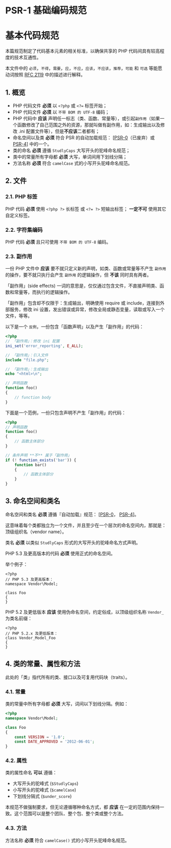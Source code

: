 # PSR-1 基础编码规范

# 基本代码规范

本篇规范制定了代码基本元素的相关标准，以确保共享的 PHP 代码间具有较高程度的技术互通性。

本文件中的 `必须`，`不得`，`需要`，`应`，`不应`，`应该`，`不应该`，`推荐`，`可能` 和 `可选` 等能愿动词按照 [RFC 2119](http://www.ietf.org/rfc/rfc2119.txt) 中的描述进行解释。

## 1. 概览

- PHP 代码文件 **必须** 以 `<?php` 或 `<?=` 标签开始；
- PHP 代码文件 **必须** 以 `不带 BOM 的 UTF-8` 编码；
- PHP 代码中 **应该** 声明任一标志（类、函数、常量等），或引起`副作用`（如果一个函数修改了自己范围之外的资源，那就叫做有副作用，如：生成输出以及修改 .ini 配置文件等），但是**不应该**二者都有；
- 命名空间以及类 **必须** 符合 PSR 的自动加载规范： [[PSR-0](https://github.com/php-fig/fig-standards/blob/master/accepted/PSR-0.md)（已废弃）或 [PSR-4](https://github.com/php-fig/fig-standards/blob/master/accepted/PSR-4-autoloader.md)] 中的一个。
- 类的命名 **必须** 遵循 `StudlyCaps` 大写开头的驼峰命名规范；
- 类中的常量所有字母都 **必须** 大写，单词间用下划线分隔；
- 方法名称 **必须** 符合 `camelCase` 式的小写开头驼峰命名规范。

## 2. 文件

### 2.1. PHP 标签

PHP 代码 **必须** 使用 `<?php ?>` 长标签 或 `<?= ?>` 短输出标签；
**一定不可** 使用其它自定义标签。

### 2.2. 字符集编码

PHP 代码 **必须** 且只可使用 `不带 BOM 的 UTF-8` 编码。

### 2.3. 副作用

一份 PHP 文件中 **应该** 要不就只定义新的声明，如类、函数或常量等不产生 `副作用` 的操作，要不就只执行会产生 `副作用` 的逻辑操作，但 **不该** 同时具有两者。

「副作用」(side effects) 一词的意思是，仅仅通过包含文件，不直接声明类、函数和常量等，而执行的逻辑操作。

「副作用」包含却不仅限于：生成输出，明确使用 require 或 include，连接到外部服务，修改 ini 设置，发出错误或异常，修改全局或静态变量，读取或写入一个文件，等等。

以下是一个 `反例`，一份包含「函数声明」以及产生「副作用」的代码：

```php
<?php
// 「副作用」：修改 ini 配置
ini_set('error_reporting', E_ALL);

// 「副作用」：引入文件
include "file.php";

// 「副作用」：生成输出
echo "<html>\n";

// 声明函数
function foo()
{
    // function body
}
```

下面是一个范例，一份只包含声明不产生「副作用」的代码：

```php
<?php
// 声明函数
function foo()
{
    // 函数主体部分
}

// 条件声明 **不** 属于「副作用」
if (! function_exists('bar')) {
    function bar()
    {
        // 函数主体部分
    }
}
```

## 3. 命名空间和类名

命名空间和类名 **必须** 遵循『自动加载』规范： [[PSR-0](https://learnku.com/docs/psr/psr-0-automatic-loading-specification)， [PSR-4](https://learnku.com/docs/psr/psr-4-autoloader)]。

这意味着每个类都独立为一个文件，并且至少在一个层次的命名空间内，那就是：顶级组织名（vendor name）。

类名 **必须** 以类似 `StudlyCaps` 形式的大写开头的驼峰命名方式声明。

PHP 5.3 及更高版本的代码 **必须** 使用正式的命名空间。

举个例子：

```text-html-php
<?php
// PHP 5.3 及更高版本：
namespace Vendor\Model;

class Foo
{
}
```

PHP 5.2 及更低版本 **应该** 使用伪命名空间，约定俗成，以顶级组织名称 `Vendor_` 为类名前缀：

```text-html-php
<?php
// PHP 5.2.x 及更低版本：
class Vendor_Model_Foo
{
}
```

## 4. 类的常量、属性和方法

此处的「类」指代所有的类、接口以及可复用代码块（traits）。

### 4.1. 常量

类的常量中所有字母都 **必须** 大写，词间以下划线分隔。例如：

```php
<?php
namespace Vendor\Model;

class Foo
{
    const VERSION = '1.0';
    const DATE_APPROVED = '2012-06-01';
}
```

### 4.2. 属性

类的属性命名 **可以** 遵循：

- 大写开头的驼峰式 (`$StudlyCaps`)
- 小写开头的驼峰式 (`$camelCase`)
- 下划线分隔式 (`$under_score`)

本规范不做强制要求，但无论遵循哪种命名方式，都 **应该** 在一定的范围内保持一致。这个范围可以是整个团队、整个包、整个类或整个方法。

### 4.3. 方法

方法名称 **必须** 符合 `camelCase()` 式的小写开头驼峰命名规范。